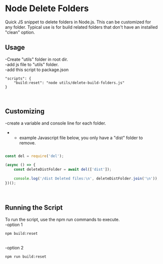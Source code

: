 # Node Delete Folders

Quick JS snippet to delete folders in Node.js. This can be customized for any folder. Typical use is for build related folders that don't have an installed "clean" option. 

## Usage
-Create "utils" folder in root dir.<br>
-add js file to "utils" folder.<br>
-add this script to package.json<br>
```
"scripts": {
    "build:reset": "node utils/delete-build-folders.js"
}
```
<br>

## Customizing
-create a variable and console line for each folder.<br>
- - example Javascript file below, you only have a "dist" folder to remove.
```js

const del = require('del');
 
(async () => {
    const deleteDistFolder = await del(['dist']);
 
    console.log('/dist Deleted files:\n', deleteDistFolder.join('\n'));
})();

```
<br>

## Running the Script
To run the script, use the npm run commands to execute.
<br>
-option 1<br>
```
npm build:reset
```
<br>
-option 2<br>

```
npm run build:reset
```

